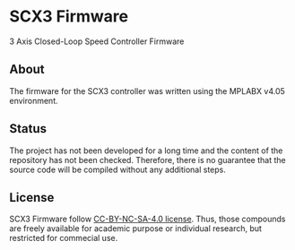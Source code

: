 # SCX3 Firmware
3 Axis Closed-Loop Speed Controller Firmware

## About

The firmware for the SCX3 controller was written using the MPLABX v4.05 environment.

## Status

The project has not been developed for a long time and the content of the repository has not been checked. Therefore, there is no guarantee that the source code will be compiled without any additional steps.

## License

SCX3 Firmware follow [CC-BY-NC-SA-4.0 license](LICENSE). Thus, those compounds are freely available for academic purpose or individual research, but restricted for commecial use.
